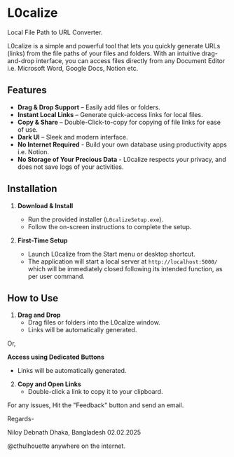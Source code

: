 # L0calize
Local File Path to URL Converter.

L0calize is a simple and powerful tool that lets you quickly generate URLs (links) from the file paths of your files and folders. With an intuitive drag-and-drop interface, you can access files directly from any Document Editor i.e. Microsoft Word, Google Docs, Notion etc.

## Features
- **Drag & Drop Support** – Easily add files or folders.
- **Instant Local Links** – Generate quick-access links for local files.
- **Copy & Share** – Double-Click-to-copy for copying of file links for ease of use.
- **Dark UI** – Sleek and modern interface.
- **No Internet Required** - Build your own database using productivity apps i.e. Notion.
- **No Storage of Your Precious Data** - L0calize respects your privacy, and does not save logs of your activities.

## Installation

1. **Download & Install**
   - Run the provided installer (`L0calizeSetup.exe`).
   - Follow the on-screen instructions to complete the setup.

2. **First-Time Setup**
   - Launch L0calize from the Start menu or desktop shortcut.
   - The application will start a local server at `http://localhost:5000/` which will be immediately closed following its intended function, as per user command.

## How to Use

1. **Drag and Drop**
   - Drag files or folders into the L0calize window.
   - Links will be automatically generated.

Or, 

**Access using Dedicated Buttons**
   - Links will be automatically generated. 

2. **Copy and Open Links**
   - Double-click a link to copy it to your clipboard.


For any issues, Hit the "Feedback" button and send an email.

Regards-

Niloy Debnath
Dhaka, Bangladesh
02.02.2025

@cthulhouette anywhere on the internet.


